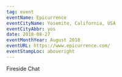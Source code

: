 ```yaml
---
tag: event
eventName: Epicurrence
eventCityName: Yosemite, California, USA
eventCityAbbr: yos
date: 2018-08-27
eventMonthYear: August 2018
eventURL: https://www.epicurrence.com/
eventStampLoc: aboveright
---
```

<p class="details">Fireside Chat</p>